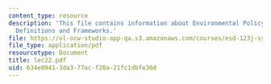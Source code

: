 ```yaml
---
content_type: resource
description: 'This file contains information about Environmental Policymaking : Policy
  Definitions and Frameworks.'
file: https://ol-ocw-studio-app-qa.s3.amazonaws.com/courses/esd-123j-systems-perspectives-on-industrial-ecology-spring-2006/634e09413da377acf20a21fc1dbfe36d_lec22.pdf
file_type: application/pdf
resourcetype: Document
title: lec22.pdf
uid: 634e0941-3da3-77ac-f20a-21fc1dbfe36d
---
```

